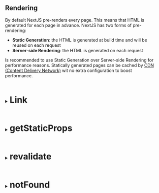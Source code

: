 ## Rendering
By default NextJS pre-renders every page. This means that HTML is generated for each page in advance.
NextJS has two forms of pre-rendering:
- **Static Generation**: the HTML is generated at build time and will be reused on each request
- **Server-side Rendering**: the HTML is generated on each request

Is recommended to use Static Generation over Server-side Rendering for performance reasons. Statically generated pages can be cached by [CDN (Content Delivery Network)](https://www.cloudflare.com/learning/cdn/what-is-a-cdn/) wit no extra configuration to boost performance.

<details>
	<summary><h1 style="display: inline-block">Link</h1></summary>
	
Link is a React component that extends the HTML `\<a\>\` element to provide prefetching and client-side navigation between routes. It is the primary way to navigate between routes in NextJS.

A very interesting property about `Link` components is `prefetch` which by default is set to be true. This property allows the app to prefetch the page in the background.
</details>
<details>
	<summary><h1 style="display: inline-block">getStaticProps</h1></summary>
	
If you export a function called `getStaticProps`, for Static Site Generation, from a page NextJS will pre-render this page at build time using the props return by `getStaticProps`.
An example of this is:
```js
export function async getStaticProps() {
	const res = await fetch('https://api.github.com/repos/vercerl/next.js')
	const repo = await res.json()
	return { props: { repo } }
}

export default function Page({ repo }) {
	return repo.stargazers_count;
}

```

When to use `getStaticProps`:
- The data required to render the page is available ahead of user's request
- The data comes from a headless [CMS (Content Management Service)](https://kinsta.com/knowledgebase/content-management-system/)
- The data must be pre-rendered and be very fast (html and json generation)
- The data can be publicly cached (can be bypassed with Middleware)
</details>
<details>
	<summary><h1 style="display: inline-block">revalidate</h1></summary>
	
A very interesting property of `getStaticProps` is the property `revalidate` which allows us to re-render the data and call this function again when the time entered as value has passed and we refresh the page ([ISR which stands for Incremental Static Regeneration](https://nextjs.org/docs/pages/building-your-application/rendering/incremental-static-regeneration)). An example of this is:
```js
export function async getStaticProps() {
	const res = await fetch('https://api.github.com/repos/vercerl/next.js')
	const repo = await res.json()
	return { 
		props: { 
			repo 
		},
		revalidate: 10
	}
}

export default function Page({ repo }) {
	return repo.stargazers_count;
}

```
The code above will call the `getStaticProps` function every 10 second ahead of the last call on this function.
</details>
<details>
	<summary><h1 style="display: inline-block">notFound</h1></summary>
	
```javascript 
export async function getServerSideProps(context) {
	const res = await fetch('https://api.github.com/repos/vercerl/next.js')
	const data = await res.json()

	if (!data) {
		return {
			notFound: true
		}
	}

	return { 
		props: { 
			repo 
		}
	}
}
```
The `notFound` boolean allows the page to return a 404 status.
</details>